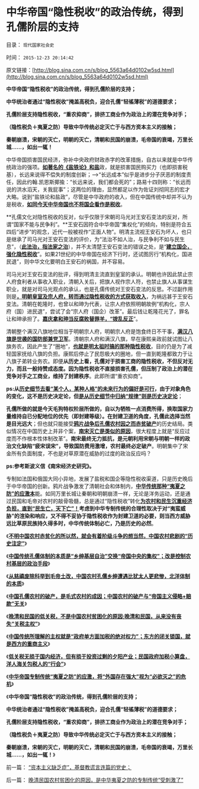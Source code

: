 # 中华帝国“隐性税收”的政治传统，得到孔儒阶层的支持

目录： `现代国家社会史` 

时间： `2015-12-23 20:14:42` 

原文链接：[http://blog.sina.com.cn/s/blog_5563a64d0102w5sd.html](http://blog.sina.com.cn/s/blog_5563a64d0102w5sd.html)

**中华帝国“隐性税收”的政治传统，得到孔儒阶层的支持；**

**中华统治者通过“隐性税收”掩盖高税负，迎合孔儒“轻徭薄税”的道德要求；**

**孔儒阶层支持隐性税收，“重农抑商”，排挤工商业作为政治上的潜在竞争对手；**

**（隐性税负＋夷夏之防）导致中华传统必定灭亡于与西方资本主义的接触；**

**秦朝崩溃，宋朝的灭亡，明朝的灭亡，清朝和民国的崩溃，毛帝国的衰竭，万里长城……，如出一辄！**



中华帝国损害国民经济，弥补中央政府财政赤字的改革措施，自古以来就是中华传统政治的强项。[**如著名的《盐铁论》和盐**](../../../2007/10/1/从《盐铁论》谈起中国人的私有财产原罪感.md)政，就是损害国民购买力（也即损害税基），长远来说得不偿失的制度创新；——>“长远成本”似乎是进步分子厌恶的制度责任，因此约翰.凯恩斯揶揄：“长远来说，我们都会死的”；路易十四则称：“长远而说的洪水滔天，关我屁事”；这两位的理由，显然都足以作为佐证刘彻同志的宏才大略。说到“盐铁论和盐政”，尽管是中华政府的收入，但在中国传统中却并不认为是税收，[**如同今天中华帝国也不将国企看作是税收**](../../../2009/8/1/谁说国企不偷税漏税？.md)。

**孔儒文化对隐性税收的反对，似乎仅限于宋朝司马光对王安石变法的反对，所谓“国家不能与民争利”。**王安石因符合中华帝国“集权化”的倾向，特别是符合五四后“进步”的观念，近代一般被视作“正面人物”。明清主流视王安石为坏人，也只是继承了司马光对王安石变法的评价，为“法治不如人治，与民争利不如与民生息”，（[**此法治，指法家之治**](../../../2013/7/15/法治社会根本没有“违法”概念.md)），并不太清楚王安石变法的错误之处，是“[**建立国企，强化隐性税收**](../../../2013/6/5/竭泽而渔的理论自信，杀鸡取卵的回光返照.md)”。如果21世纪的中华帝国在经济下行时，还试图厉行“机构化，国进民退”，则中华文化要明白王安石的祸国，并不容易。

司马光对王安石变法的批评，得到明清主流直到皇室的承认。明朝也许因此禁止宗人府食利者从事收入职业，清朝入关后，把旗人视作宗人符，也禁止旗人从事谋生职业，就是对司马光观点的承认，也是孔儒传统对王安石变法的反思。不过副作用则是[**，明朝皇室及宗人府，转而通过隐性税收的方式获取收入**](../../../2009/8/24/那里有压迫，那里就没有反抗.md)，为祸远甚于王安石变法。清朝在乾隆时，也曾以和珅为代表，让宗人府依照明朝故例“机构化，宗人府（国）进民退”，尝试了会“宗人府（国企）改革”。最后钱让乾隆花光了，罪名让和珅承担了。[**嘉庆拿和珅当反腐败替罪羊，“拨乱反正**](../../../2011/8/29/和珅！就是罗斯柴尔德！.md)”。

清朝整个满汉八旗地位相当于明朝宗人府，明朝宗人府是饱食终日不干事，[**满汉八旗是世袭的国防部兼党卫军**](../../../2013/12/8/从隋唐的府兵到明朝卫所及满清八旗绿营的制度沿革.md)。清朝宗人府和满汉八旗，早在康熙亲政前就试图让八旗务农，因此产生了“圈地”，[**也就是明太祖时搞的那种隐性税收**](../../../2013/11/29/“什么是税负？”，明朝的隐性税负，明朝的解放军的奖金.md)，目的仍是为了减轻国家抚给八旗的负担。康熙后停止了民怨极大的圈地，但一直到乾隆都致力于让八旗子弟转业务农。即便**从历史上看，孔儒对于损害工商的隐性税收，不但反对无力，而且一般持赞成态度。因为隐性税收不直接损害孔儒，但压制了政治上的潜在竞争对手之工商业，维持了封建秩序**。此即所谓“重农抑商”。

**ps:从[**历史细节去看“某个人，某种人格”的未来行为的偏好是可行**](../../../2010/4/21/大历史观似“人的”履历；道德春秋笔法是自证循环.md)，由于对象角色的变化，这不是历史决定论，但[**是从历史细节中归纳“规律”则是历史决定论**](../../../2010/4/21/大维度历史观允许在细节上“自圆其说”.md)**；

**孔儒所做的就是今天毛狗特权阶层所做的，自以为牺牲一点消费所得，换取国家力量维持自已分配地位的优先（即封建等级）。在封建卫道的角度，孔儒此选择当然是目光远大**；但也就只能接受[**鸦片战争后孔儒农村因之而赤贫破产**](../../../2015/12/22/晚清民国农村贫困化的原因，是中华夷夏之防的专制传统“受刺激了”.md)的历史结局。类似情况在中国历史上并非个案，[**南宋灭亡是类似的原因**](../../../2008/11/30/简析宋朝败亡的原因.md)，很大程度上就是“反应过度而不作根本性体制改革”。**南宋最终无力抵抗，是元朝利用宋朝与明朝一样的政治文化缺陷“疲宋误宋”，导致国防费用激增，农村最终必定破产**。明朝集中了宋金所有负面制度，不也是对草原潜在威胁的过度的政治反应吗？

**ps:参考斯波义信《南宋经济史研究》。**

专制如法国和俄国大同小异地，发展了盐税和国企等隐性税收渠道，只是历史晚后于中华帝国的创新。鸦片战争激发了清朝社会和体制内，[**中华传统那种“夷夏之防”的应激本**](../../../2010/6/2/道德史观“夷夏之防”历史民族主义流派.md)能。如同万里长城让秦朝和明朝崩溃一样，无论是洋务运动，还是通过民国和毛帝对农村的敲骨吸髓，总是通过“隐性税收”转化[**为农村和民生沉重经济负担，直到“民生亡，天下亡”！**](../../../2015/12/22/晚清民国农村贫困化的原因，是中华夷夏之防的专制传统“受刺激了”.md)**考虑到中华专制传统的合理性取决于对“夷蛮威胁”的渲染和响应，又不得不妥协于隐性税收作为封建卫道的必要，则当西方威胁远比草原民族持久得多时，中华传统体制必亡，乃是历史的必然**。

《[**不明中国农村赤贫化的所以然，就会有着阶级斗争的想当然，中国农村悲剧的“历史注定”**](../../../2015/12/14/不明中国农村赤贫化的所以然，就会有着阶级斗争的想当然.md)》

《[**中国传统孔儒体制的本质是“乡绅基层自治”交换“帝国中央的集权”；改是控制农村基层的政治手段**](../../../2015/12/15/毛蒋不及北洋，北洋不及晚清；.md)》

《[**从慈禧废除科举到毛帝土改，中国农村孔儒乡绅遭遇比犹太人更悲惨，北洋体制的本质**](../../../2015/12/16/北洋体制的本质,南北方语境不同的“土豪劣绅”.md)》

《[**中国孔儒农村的破产，是毛式农村的成因；中国农村的破产与“帝国主义侵略+赔款”无关**](../../../2015/12/17/毛式农村的成因，中国农村破产与“帝国主义侵略+赔款”无关.md)》

《[**晚清和民国的低关税，不是中国农村贫困化的原因;晚清和民国，从来没有丧失“关税主权”**](../../../2015/12/19/晚清和民国的低关税，不是中国农村贫困化的原因;.md)》

《[**中国传统所理解的主权就是“政府单方面加税的绝对权力”；东方的闭关锁国，就是西方的重商主义**](../../../2015/12/20/中国传统所理解的主权就是“政府单方面加税的绝对权力”.md)》

《[**低关税无损于国内经济，但有损于投资过剩的夕阳产业；民国政府加税小算盘，洋人海关包税人的“行会”**](../../../2015/12/21/低关税是国内富裕的必要条件，不是贫困化的原因；.md)》

《[**中华帝国专制传统“夷夏之防”的应激，将“外国存在强大”视为“必欲灭之”的危机**](../../../2015/12/22/晚清民国农村贫困化的原因，是中华夷夏之防的专制传统“受刺激了”.md)》

《**中华帝国“隐性税收”的政治传统，得到孔儒阶层的支持；**

**中华统治者通过“隐性税收”掩盖高税负，迎合孔儒“轻徭薄税”的道德要求；**

**孔儒阶层支持隐性税收，“重农抑商”，排挤工商业作为政治上的潜在竞争对手；**

**（隐性税负＋夷夏之防）导致中华传统必定灭亡于与西方资本主义的接触；**

**秦朝崩溃，宋朝的灭亡，明朝的灭亡，清朝和民国的崩溃，毛帝国的衰竭，万里长城……，如出一辄！**》

前一篇： [“资本主义缺乏症”，基督教谎言连篇的党史；](../../../2016/1/3/“资本主义缺乏症”，基督教谎言连篇的党史；.md)

后一篇： [晚清民国农村贫困化的原因，是中华夷夏之防的专制传统“受刺激了”](../../../2015/12/22/晚清民国农村贫困化的原因，是中华夷夏之防的专制传统“受刺激了”.md)

